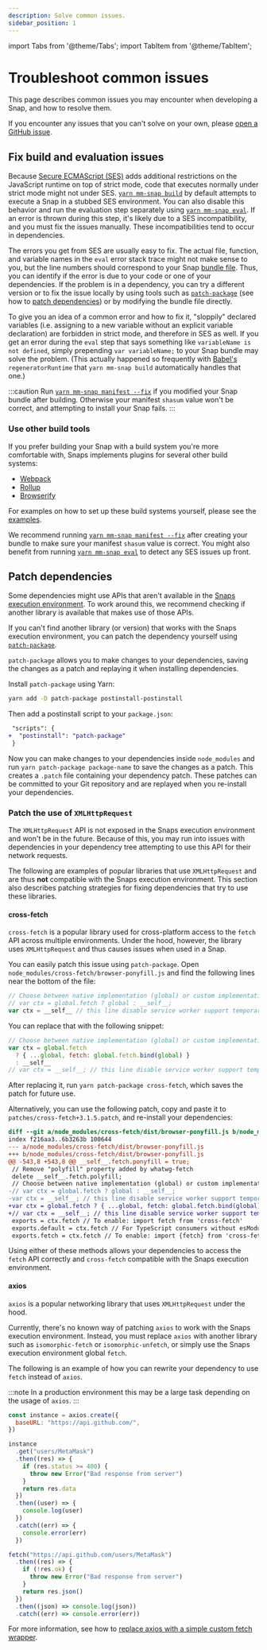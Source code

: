 ```yaml
---
description: Solve common issues.
sidebar_position: 1
---
```


import Tabs from '@theme/Tabs';
import TabItem from '@theme/TabItem';

# Troubleshoot common issues

This page describes common issues you may encounter when developing a Snap, and how to resolve them.

If you encounter any issues that you can't solve on your own, please
[open a GitHub issue](https://github.com/MetaMask/snaps-monorepo/issues).

## Fix build and evaluation issues

Because [Secure ECMAScript (SES)](../../learn/about-snaps/execution-environment.md) adds additional restrictions
on the JavaScript runtime on top of strict mode, code that executes normally under strict mode might
not under SES.
[`yarn mm-snap build`](../../reference/cli/subcommands.md#b-build) by default attempts to execute a
Snap in a stubbed SES environment.
You can also disable this behavior and run the evaluation step separately using
[`yarn mm-snap eval`](../../reference/cli/subcommands.md#e-eval).
If an error is thrown during this step, it's likely due to a SES incompatibility, and you must fix
the issues manually.
These incompatibilities tend to occur in dependencies.

The errors you get from SES are usually easy to fix.
The actual file, function, and variable names in the `eval` error stack trace might not make sense
to you, but the line numbers should correspond to your Snap [bundle file](../../learn/about-snaps/files.md#bundle-file).
Thus, you can identify if the error is due to your code or one of your dependencies.
If the problem is in a dependency, you can try a different version or to fix the issue locally by
using tools such as [`patch-package`](https://npmjs.com/package/patch-package) (see how to
[patch dependencies](#patch-dependencies)) or by modifying the bundle file directly.

To give you an idea of a common error and how to fix it, "sloppily" declared variables (i.e.
assigning to a new variable without an explicit variable declaration) are forbidden in strict mode,
and therefore in SES as well.
If you get an error during the `eval` step that says something like `variableName is not defined`,
simply prepending `var variableName;` to your Snap bundle may solve the problem.
(This actually happened so frequently with [Babel's](https://babeljs.io/) `regeneratorRuntime` that
`yarn mm-snap build` automatically handles that one.)

:::caution
Run [`yarn mm-snap manifest --fix`](../../reference/cli/subcommands.md#m-manifest) if you modified
your Snap bundle after building.
Otherwise your manifest `shasum` value won't be correct, and attempting to install your Snap fails.
:::

### Use other build tools

If you prefer building your Snap with a build system you're more comfortable with, Snaps implements
plugins for several other build systems:

- [Webpack](https://www.npmjs.com/package/@metamask/snaps-webpack-plugin)
- [Rollup](https://www.npmjs.com/package/@metamask/rollup-plugin-snaps)
- [Browserify](https://www.npmjs.com/package/@metamask/snaps-browserify-plugin)

For examples on how to set up these build systems yourself, please see the
[examples](https://github.com/MetaMask/snaps-monorepo/tree/main/packages/examples/examples).

We recommend running [`yarn mm-snap manifest --fix`](../../reference/cli/subcommands.md#m-manifest)
after creating your bundle to make sure your manifest `shasum` value is correct.
You might also benefit from running [`yarn mm-snap eval`](../../reference/cli/subcommands.md#e-eval)
to detect any SES issues up front.

## Patch dependencies

Some dependencies might use APIs that aren't available in the
[Snaps execution environment](../../learn/about-snaps/execution-environment.md).
To work around this, we recommend checking if another library is available that makes use of those APIs.

If you can't find another library (or version) that works with the Snaps execution environment, you
can patch the dependency yourself using [`patch-package`](https://npmjs.com/package/patch-package).

`patch-package` allows you to make changes to your dependencies, saving the changes as a patch and
replaying it when installing dependencies.

Install `patch-package` using Yarn:

```bash
yarn add -D patch-package postinstall-postinstall
```

Then add a postinstall script to your `package.json`:

```diff title="package.json"
 "scripts": {
+  "postinstall": "patch-package"
 }
```

Now you can make changes to your dependencies inside `node_modules` and run
`yarn patch-package package-name` to save the changes as a patch.
This creates a `.patch` file containing your dependency patch.
These patches can be committed to your Git repository and are replayed when you re-install your dependencies.

### Patch the use of `XMLHttpRequest`

The `XMLHttpRequest` API is not exposed in the Snaps execution environment and won't be in the future.
Because of this, you may run into issues with dependencies in your dependency tree attempting to
use this API for their network requests.

The following are examples of popular libraries that use `XMLHttpRequest` and are thus **not**
compatible with the Snaps execution environment.
This section also describes patching strategies for fixing dependencies that try to use these libraries.

#### cross-fetch

`cross-fetch` is a popular library used for cross-platform access to the `fetch` API across multiple
environments.
Under the hood, however, the library uses `XMLHttpRequest` and thus causes issues when used in a Snap.

You can easily patch this issue using `patch-package`.
Open `node_modules/cross-fetch/browser-ponyfill.js` and find the following lines near the bottom of
the file:

```javascript title="browser-ponyfill.js"
// Choose between native implementation (global) or custom implementation (__self__)
// var ctx = global.fetch ? global : __self__;
var ctx = __self__ // this line disable service worker support temporarily
```

You can replace that with the following snippet:

```javascript title="browser-ponyfill.js"
// Choose between native implementation (global) or custom implementation (__self__)
var ctx = global.fetch
  ? { ...global, fetch: global.fetch.bind(global) }
  : __self__
// var ctx = __self__; // this line disable service worker support temporarily
```

After replacing it, run `yarn patch-package cross-fetch`, which saves the patch for future use.

Alternatively, you can use the following patch, copy and paste it to
`patches/cross-fetch+3.1.5.patch`, and re-install your dependencies:

```diff
diff --git a/node_modules/cross-fetch/dist/browser-ponyfill.js b/node_modules/cross-fetch/dist/browser-ponyfill.js
index f216aa3..6b3263b 100644
--- a/node_modules/cross-fetch/dist/browser-ponyfill.js
+++ b/node_modules/cross-fetch/dist/browser-ponyfill.js
@@ -543,8 +543,8 @@ __self__.fetch.ponyfill = true;
 // Remove "polyfill" property added by whatwg-fetch
 delete __self__.fetch.polyfill;
 // Choose between native implementation (global) or custom implementation (__self__)
-// var ctx = global.fetch ? global : __self__;
-var ctx = __self__; // this line disable service worker support temporarily
+var ctx = global.fetch ? { ...global, fetch: global.fetch.bind(global) } : __self__;
+// var ctx = __self__; // this line disable service worker support temporarily
 exports = ctx.fetch // To enable: import fetch from 'cross-fetch'
 exports.default = ctx.fetch // For TypeScript consumers without esModuleInterop.
 exports.fetch = ctx.fetch // To enable: import {fetch} from 'cross-fetch'
```

Using either of these methods allows your dependencies to access the `fetch` API correctly and
`cross-fetch` compatible with the Snaps execution environment.

#### axios

`axios` is a popular networking library that uses `XMLHttpRequest` under the hood.

Currently, there's no known way of patching `axios` to work with the Snaps execution environment.
Instead, you must replace `axios` with another library such as `isomorphic-fetch` or
`isomorphic-unfetch`, or simply use the Snaps execution environment global `fetch`.

The following is an example of how you can rewrite your dependency to use `fetch` instead of `axios`.

:::note
In a production environment this may be a large task depending on the usage of `axios`.
:::

<Tabs>
<TabItem value="axios">

```javascript
const instance = axios.create({
  baseURL: "https://api.github.com/",
})

instance
  .get("users/MetaMask")
  .then((res) => {
    if (res.status >= 400) {
      throw new Error("Bad response from server")
    }
    return res.data
  })
  .then((user) => {
    console.log(user)
  })
  .catch((err) => {
    console.error(err)
  })
```

</TabItem>
<TabItem value="fetch">

```javascript
fetch("https://api.github.com/users/MetaMask")
  .then((res) => {
    if (!res.ok) {
      throw new Error("Bad response from server")
    }
    return res.json()
  })
  .then((json) => console.log(json))
  .catch((err) => console.error(err))
```

</TabItem>
</Tabs>

For more information, see how to
[replace axios with a simple custom fetch wrapper](https://kentcdodds.com/blog/replace-axios-with-a-simple-custom-fetch-wrapper).
